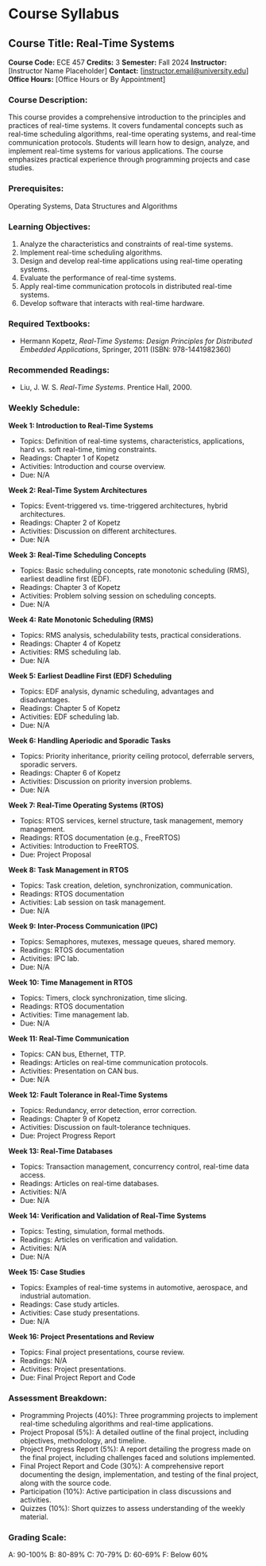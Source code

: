 # Course Syllabus
## Course Title: Real-Time Systems
**Course Code:** ECE 457
**Credits:** 3
**Semester:** Fall 2024
**Instructor:** [Instructor Name Placeholder]
**Contact:** [instructor.email@university.edu]
**Office Hours:** [Office Hours or By Appointment]

### Course Description:
This course provides a comprehensive introduction to the principles and practices of real-time systems. It covers fundamental concepts such as real-time scheduling algorithms, real-time operating systems, and real-time communication protocols. Students will learn how to design, analyze, and implement real-time systems for various applications. The course emphasizes practical experience through programming projects and case studies.

### Prerequisites:
Operating Systems, Data Structures and Algorithms

### Learning Objectives:
1.  Analyze the characteristics and constraints of real-time systems.
2.  Implement real-time scheduling algorithms.
3.  Design and develop real-time applications using real-time operating systems.
4.  Evaluate the performance of real-time systems.
5.  Apply real-time communication protocols in distributed real-time systems.
6.  Develop software that interacts with real-time hardware.

### Required Textbooks:
- Hermann Kopetz, *Real-Time Systems: Design Principles for Distributed Embedded Applications*, Springer, 2011 (ISBN: 978-1441982360)

### Recommended Readings:
- Liu, J. W. S. *Real-Time Systems*. Prentice Hall, 2000.

### Weekly Schedule:
**Week 1: Introduction to Real-Time Systems**
- Topics: Definition of real-time systems, characteristics, applications, hard vs. soft real-time, timing constraints.
- Readings: Chapter 1 of Kopetz
- Activities: Introduction and course overview.
- Due: N/A

**Week 2: Real-Time System Architectures**
- Topics: Event-triggered vs. time-triggered architectures, hybrid architectures.
- Readings: Chapter 2 of Kopetz
- Activities: Discussion on different architectures.
- Due: N/A

**Week 3: Real-Time Scheduling Concepts**
- Topics: Basic scheduling concepts, rate monotonic scheduling (RMS), earliest deadline first (EDF).
- Readings: Chapter 3 of Kopetz
- Activities: Problem solving session on scheduling concepts.
- Due: N/A

**Week 4: Rate Monotonic Scheduling (RMS)**
- Topics: RMS analysis, schedulability tests, practical considerations.
- Readings: Chapter 4 of Kopetz
- Activities: RMS scheduling lab.
- Due: N/A

**Week 5: Earliest Deadline First (EDF) Scheduling**
- Topics: EDF analysis, dynamic scheduling, advantages and disadvantages.
- Readings: Chapter 5 of Kopetz
- Activities: EDF scheduling lab.
- Due: N/A

**Week 6: Handling Aperiodic and Sporadic Tasks**
- Topics: Priority inheritance, priority ceiling protocol, deferrable servers, sporadic servers.
- Readings: Chapter 6 of Kopetz
- Activities: Discussion on priority inversion problems.
- Due: N/A

**Week 7: Real-Time Operating Systems (RTOS)**
- Topics: RTOS services, kernel structure, task management, memory management.
- Readings: RTOS documentation (e.g., FreeRTOS)
- Activities: Introduction to FreeRTOS.
- Due: Project Proposal

**Week 8: Task Management in RTOS**
- Topics: Task creation, deletion, synchronization, communication.
- Readings: RTOS documentation
- Activities: Lab session on task management.
- Due: N/A

**Week 9: Inter-Process Communication (IPC)**
- Topics: Semaphores, mutexes, message queues, shared memory.
- Readings: RTOS documentation
- Activities: IPC lab.
- Due: N/A

**Week 10: Time Management in RTOS**
- Topics: Timers, clock synchronization, time slicing.
- Readings: RTOS documentation
- Activities: Time management lab.
- Due: N/A

**Week 11: Real-Time Communication**
- Topics: CAN bus, Ethernet, TTP.
- Readings: Articles on real-time communication protocols.
- Activities: Presentation on CAN bus.
- Due: N/A

**Week 12: Fault Tolerance in Real-Time Systems**
- Topics: Redundancy, error detection, error correction.
- Readings: Chapter 9 of Kopetz
- Activities: Discussion on fault-tolerance techniques.
- Due: Project Progress Report

**Week 13: Real-Time Databases**
- Topics: Transaction management, concurrency control, real-time data access.
- Readings: Articles on real-time databases.
- Activities: N/A
- Due: N/A

**Week 14: Verification and Validation of Real-Time Systems**
- Topics: Testing, simulation, formal methods.
- Readings: Articles on verification and validation.
- Activities: N/A
- Due: N/A

**Week 15: Case Studies**
- Topics: Examples of real-time systems in automotive, aerospace, and industrial automation.
- Readings: Case study articles.
- Activities: Case study presentations.
- Due: N/A

**Week 16: Project Presentations and Review**
- Topics: Final project presentations, course review.
- Readings: N/A
- Activities: Project presentations.
- Due: Final Project Report and Code

### Assessment Breakdown:
*   Programming Projects (40%): Three programming projects to implement real-time scheduling algorithms and real-time applications.
*   Project Proposal (5%): A detailed outline of the final project, including objectives, methodology, and timeline.
*   Project Progress Report (5%): A report detailing the progress made on the final project, including challenges faced and solutions implemented.
*   Final Project Report and Code (30%): A comprehensive report documenting the design, implementation, and testing of the final project, along with the source code.
*   Participation (10%): Active participation in class discussions and activities.
*   Quizzes (10%): Short quizzes to assess understanding of the weekly material.

### Grading Scale:
A: 90-100%
B: 80-89%
C: 70-79%
D: 60-69%
F: Below 60%